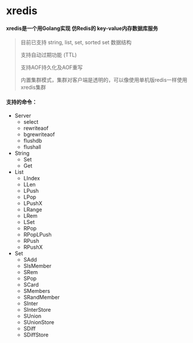 # xredis

#### **xredis**是一个用Golang实现 仿Redis的 key-value内存数据库服务

> 目前已支持 string, list, set, sorted set 数据结构
>
> 支持自动过期功能 (TTL) 
>
> 支持AOF持久化及AOF重写
>
> 内置集群模式，集群对客户端是透明的，可以像使用单机版redis一样使用xredis集群



#### 支持的命令：

- Server
  - select
  - rewriteaof
  - bgrewriteaof
  - flushdb
  - flushall
- String
  - Set
  - Get
- List
  - LIndex
  - LLen
  - LPush
  - LPop
  - LPushX
  - LRange
  - LRem
  - LSet
  - RPop
  - RPopLPush
  - RPush
  - RPushX
- Set
  - SAdd
  - SIsMember
  - SRem
  - SPop
  - SCard
  - SMembers
  - SRandMember
  - SInter
  - SInterStore
  - SUnion
  - SUnionStore
  - SDiff
  - SDiffStore